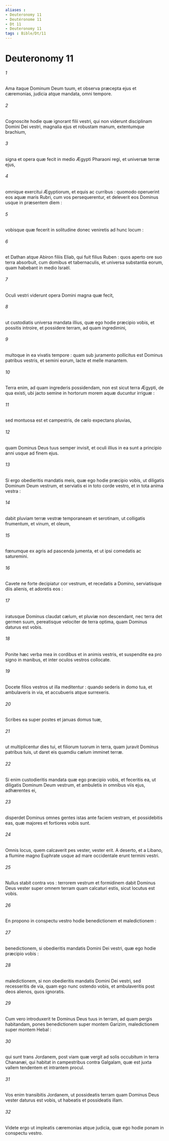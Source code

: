 ```yaml
---
aliases : 
- Deuteronomy 11
- Deutéronome 11
- Dt 11
- Deuteronomy 11
tags : Bible/Dt/11
---
```


# Deuteronomy 11

###### 1
Ama itaque Dominum Deum tuum, et observa præcepta ejus et cæremonias, judicia atque mandata, omni tempore.
###### 2
Cognoscite hodie quæ ignorant filii vestri, qui non viderunt disciplinam Domini Dei vestri, magnalia ejus et robustam manum, extentumque brachium,
###### 3
signa et opera quæ fecit in medio Ægypti Pharaoni regi, et universæ terræ ejus,
###### 4
omnique exercitui Ægyptiorum, et equis ac curribus : quomodo operuerint eos aquæ maris Rubri, cum vos persequerentur, et deleverit eos Dominus usque in præsentem diem :
###### 5
vobisque quæ fecerit in solitudine donec veniretis ad hunc locum :
###### 6
et Dathan atque Abiron filiis Eliab, qui fuit filius Ruben : quos aperto ore suo terra absorbuit, cum domibus et tabernaculis, et universa substantia eorum, quam habebant in medio Israël.
###### 7
Oculi vestri viderunt opera Domini magna quæ fecit,
###### 8
ut custodiatis universa mandata illius, quæ ego hodie præcipio vobis, et possitis introire, et possidere terram, ad quam ingredimini,
###### 9
multoque in ea vivatis tempore : quam sub juramento pollicitus est Dominus patribus vestris, et semini eorum, lacte et melle manantem.
###### 10
Terra enim, ad quam ingrederis possidendam, non est sicut terra Ægypti, de qua existi, ubi jacto semine in hortorum morem aquæ ducuntur irriguæ :
###### 11
sed montuosa est et campestris, de cælo expectans pluvias,
###### 12
quam Dominus Deus tuus semper invisit, et oculi illius in ea sunt a principio anni usque ad finem ejus.
###### 13
Si ergo obedieritis mandatis meis, quæ ego hodie præcipio vobis, ut diligatis Dominum Deum vestrum, et serviatis ei in toto corde vestro, et in tota anima vestra :
###### 14
dabit pluviam terræ vestræ temporaneam et serotinam, ut colligatis frumentum, et vinum, et oleum,
###### 15
fœnumque ex agris ad pascenda jumenta, et ut ipsi comedatis ac saturemini.
###### 16
Cavete ne forte decipiatur cor vestrum, et recedatis a Domino, serviatisque diis alienis, et adoretis eos :
###### 17
iratusque Dominus claudat cælum, et pluviæ non descendant, nec terra det germen suum, pereatisque velociter de terra optima, quam Dominus daturus est vobis.
###### 18
Ponite hæc verba mea in cordibus et in animis vestris, et suspendite ea pro signo in manibus, et inter oculos vestros collocate.
###### 19
Docete filios vestros ut illa meditentur : quando sederis in domo tua, et ambulaveris in via, et accubueris atque surrexeris.
###### 20
Scribes ea super postes et januas domus tuæ,
###### 21
ut multiplicentur dies tui, et filiorum tuorum in terra, quam juravit Dominus patribus tuis, ut daret eis quamdiu cælum imminet terræ.
###### 22
Si enim custodieritis mandata quæ ego præcipio vobis, et feceritis ea, ut diligatis Dominum Deum vestrum, et ambuletis in omnibus viis ejus, adhærentes ei,
###### 23
disperdet Dominus omnes gentes istas ante faciem vestram, et possidebitis eas, quæ majores et fortiores vobis sunt.
###### 24
Omnis locus, quem calcaverit pes vester, vester erit. A deserto, et a Libano, a flumine magno Euphrate usque ad mare occidentale erunt termini vestri.
###### 25
Nullus stabit contra vos : terrorem vestrum et formidinem dabit Dominus Deus vester super omnem terram quam calcaturi estis, sicut locutus est vobis.
###### 26
En propono in conspectu vestro hodie benedictionem et maledictionem :
###### 27
benedictionem, si obedieritis mandatis Domini Dei vestri, quæ ego hodie præcipio vobis :
###### 28
maledictionem, si non obedieritis mandatis Domini Dei vestri, sed recesseritis de via, quam ego nunc ostendo vobis, et ambulaveritis post deos alienos, quos ignoratis.
###### 29
Cum vero introduxerit te Dominus Deus tuus in terram, ad quam pergis habitandam, pones benedictionem super montem Garizim, maledictionem super montem Hebal :
###### 30
qui sunt trans Jordanem, post viam quæ vergit ad solis occubitum in terra Chananæi, qui habitat in campestribus contra Galgalam, quæ est juxta vallem tendentem et intrantem procul.
###### 31
Vos enim transibitis Jordanem, ut possideatis terram quam Dominus Deus vester daturus est vobis, ut habeatis et possideatis illam.
###### 32
Videte ergo ut impleatis cæremonias atque judicia, quæ ego hodie ponam in conspectu vestro.
